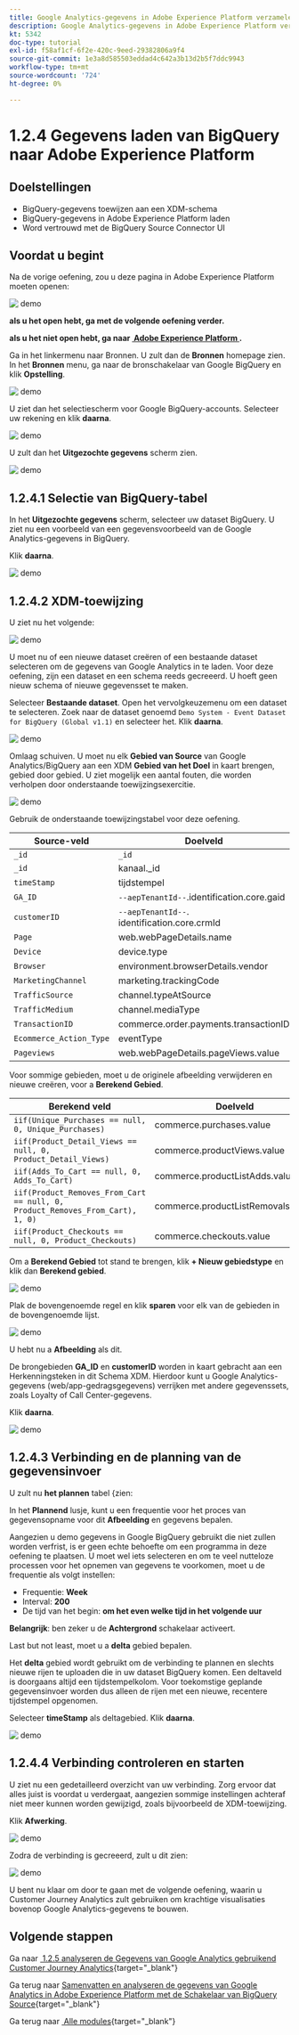 ```yaml
---
title: Google Analytics-gegevens in Adobe Experience Platform verzamelen en analyseren met de BigQuery Source-connector - Gegevens laden van BigQuery naar Adobe Experience Platform
description: Google Analytics-gegevens in Adobe Experience Platform verzamelen en analyseren met de BigQuery Source-connector - Gegevens laden van BigQuery naar Adobe Experience Platform
kt: 5342
doc-type: tutorial
exl-id: f58af1cf-6f2e-420c-9eed-29382806a9f4
source-git-commit: 1e3a8d585503eddad4c642a3b13d2b5f7ddc9943
workflow-type: tm+mt
source-wordcount: '724'
ht-degree: 0%

---
```


# 1.2.4 Gegevens laden van BigQuery naar Adobe Experience Platform

## Doelstellingen

- BigQuery-gegevens toewijzen aan een XDM-schema
- BigQuery-gegevens in Adobe Experience Platform laden
- Word vertrouwd met de BigQuery Source Connector UI

## Voordat u begint

Na de vorige oefening, zou u deze pagina in Adobe Experience Platform moeten openen:

![&#x200B; demo &#x200B;](./images/datasets.png)

**als u het open hebt, ga met de volgende oefening verder.**

**als u het niet open hebt, ga naar [&#x200B; Adobe Experience Platform &#x200B;](https://experience.adobe.com/platform/home).**

Ga in het linkermenu naar Bronnen. U zult dan de **Bronnen** homepage zien. In het **Bronnen** menu, ga naar de **&#x200B;**&#x200B;bronschakelaar van Google BigQuery en klik **Opstelling**.

![&#x200B; demo &#x200B;](./images/sourceshome.png)

U ziet dan het selectiescherm voor Google BigQuery-accounts. Selecteer uw rekening en klik **daarna**.

![&#x200B; demo &#x200B;](./images/0c.png)

U zult dan het **Uitgezochte gegevens** scherm zien.

![&#x200B; demo &#x200B;](./images/datasets.png)

## 1.2.4.1 Selectie van BigQuery-tabel

In het **Uitgezochte gegevens** scherm, selecteer uw dataset BigQuery. U ziet nu een voorbeeld van een gegevensvoorbeeld van de Google Analytics-gegevens in BigQuery.

Klik **daarna**.

![&#x200B; demo &#x200B;](./images/datasets1.png)

## 1.2.4.2 XDM-toewijzing

U ziet nu het volgende:

![&#x200B; demo &#x200B;](./images/xdm4a.png)

U moet nu of een nieuwe dataset creëren of een bestaande dataset selecteren om de gegevens van Google Analytics in te laden. Voor deze oefening, zijn een dataset en een schema reeds gecreeerd. U hoeft geen nieuw schema of nieuwe gegevensset te maken.

Selecteer **Bestaande dataset**. Open het vervolgkeuzemenu om een dataset te selecteren. Zoek naar de dataset genoemd `Demo System - Event Dataset for BigQuery (Global v1.1)` en selecteer het. Klik **daarna**.

![&#x200B; demo &#x200B;](./images/xdm6.png)

Omlaag schuiven. U moet nu elk **Gebied van Source** van Google Analytics/BigQuery aan een XDM **Gebied van het Doel** in kaart brengen, gebied door gebied. U ziet mogelijk een aantal fouten, die worden verholpen door onderstaande toewijzingsexercitie.

![&#x200B; demo &#x200B;](./images/xdm8.png)

Gebruik de onderstaande toewijzingstabel voor deze oefening.

| Source-veld | Doelveld |
| ----------------- |-------------| 
| `_id` | `_id` |
| `_id` | kanaal._id |
| `timeStamp` | tijdstempel |
| `GA_ID` | ``--aepTenantId--``.identification.core.gaid |
| `customerID` | ``--aepTenantId--``. identification.core.crmId |
| `Page` | web.webPageDetails.name |
| `Device` | device.type |
| `Browser` | environment.browserDetails.vendor |
| `MarketingChannel` | marketing.trackingCode |
| `TrafficSource` | channel.typeAtSource |
| `TrafficMedium` | channel.mediaType |
| `TransactionID` | commerce.order.payments.transactionID |
| `Ecommerce_Action_Type` | eventType |
| `Pageviews` | web.webPageDetails.pageViews.value |


Voor sommige gebieden, moet u de originele afbeelding verwijderen en nieuwe creëren, voor a **Berekend Gebied**.

| Berekend veld | Doelveld |
| ----------------- |-------------| 
| `iif(Unique_Purchases == null, 0, Unique_Purchases)` | commerce.purchases.value |
| `iif(Product_Detail_Views == null, 0, Product_Detail_Views)` | commerce.productViews.value |
| `iif(Adds_To_Cart == null, 0, Adds_To_Cart)` | commerce.productListAdds.value |
| `iif(Product_Removes_From_Cart == null, 0, Product_Removes_From_Cart), 1, 0)` | commerce.productListRemovals.value |
| `iif(Product_Checkouts == null, 0, Product_Checkouts)` | commerce.checkouts.value |

Om a **Berekend Gebied** tot stand te brengen, klik **+ Nieuw gebiedstype** en klik dan **Berekend gebied**.

![&#x200B; demo &#x200B;](./images/xdm8a.png)

Plak de bovengenoemde regel en klik **sparen** voor elk van de gebieden in de bovengenoemde lijst.

![&#x200B; demo &#x200B;](./images/xdm8b.png)

U hebt nu a **Afbeelding** als dit.

De brongebieden **GA_ID** en **customerID** worden in kaart gebracht aan een Herkenningsteken in dit Schema XDM. Hierdoor kunt u Google Analytics-gegevens (web/app-gedragsgegevens) verrijken met andere gegevenssets, zoals Loyalty of Call Center-gegevens.

Klik **daarna**.

![&#x200B; demo &#x200B;](./images/xdm34.png)

## 1.2.4.3 Verbinding en de planning van de gegevensinvoer

U zult nu **het plannen** tabel &lbrace;zien:

In het **Plannend** lusje, kunt u een frequentie voor het proces van gegevensopname voor dit **Afbeelding** en gegevens bepalen.

Aangezien u demo gegevens in Google BigQuery gebruikt die niet zullen worden verfrist, is er geen echte behoefte om een programma in deze oefening te plaatsen. U moet wel iets selecteren en om te veel nutteloze processen voor het opnemen van gegevens te voorkomen, moet u de frequentie als volgt instellen:

- Frequentie: **Week**
- Interval: **200**
- De tijd van het begin: **om het even welke tijd in het volgende uur**

**Belangrijk**: ben zeker u de **Achtergrond** schakelaar activeert.

Last but not least, moet u a **delta** gebied bepalen.

Het **delta** gebied wordt gebruikt om de verbinding te plannen en slechts nieuwe rijen te uploaden die in uw dataset BigQuery komen. Een deltaveld is doorgaans altijd een tijdstempelkolom. Voor toekomstige geplande gegevensinvoer worden dus alleen de rijen met een nieuwe, recentere tijdstempel opgenomen.

Selecteer **timeStamp** als deltagebied.
Klik **daarna**.

![&#x200B; demo &#x200B;](./images/ex437.png)

## 1.2.4.4 Verbinding controleren en starten

U ziet nu een gedetailleerd overzicht van uw verbinding. Zorg ervoor dat alles juist is voordat u verdergaat, aangezien sommige instellingen achteraf niet meer kunnen worden gewijzigd, zoals bijvoorbeeld de XDM-toewijzing.

Klik **Afwerking**.

![&#x200B; demo &#x200B;](./images/xdm46.png)

Zodra de verbinding is gecreeerd, zult u dit zien:

![&#x200B; demo &#x200B;](./images/xdm48.png)

U bent nu klaar om door te gaan met de volgende oefening, waarin u Customer Journey Analytics zult gebruiken om krachtige visualisaties bovenop Google Analytics-gegevens te bouwen.

## Volgende stappen

Ga naar [&#x200B; 1.2.5 analyseren de Gegevens van Google Analytics gebruikend Customer Journey Analytics &#x200B;](./ex5.md){target="_blank"}

Ga terug naar [&#x200B; Samenvatten en analyseren de gegevens van Google Analytics in Adobe Experience Platform met de Schakelaar van BigQuery Source &#x200B;](./customer-journey-analytics-bigquery-gcp.md){target="_blank"}

Ga terug naar [&#x200B; Alle modules &#x200B;](./../../../../overview.md){target="_blank"}
